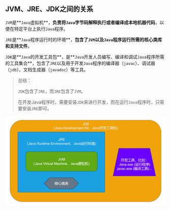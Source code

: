 ## JVM、JRE、JDK之间的关系

`JVM`是**`Java`虚拟机**，**负责将`Java`字节码解释执行或者编译成本地机器代码**，以便在特定平台上执行`Java`程序。

`JRE`是**`Java`程序运行时的环境**，**包含了`JVM`以及`Java`程序运行所需的核心类库和支持文件**。

`JDK`是**`Java`的开发工具包**，是**`Java`开发人员编写、编译和调试`Java`程序所需的工具集合**，包含了`JRE`以及用于开发`Java`程序的编译器（`javac`）、调试器（`jdb`）、文档生成器（`javadoc`）等工具。

> 总结：
>
> `JDK`包含了`JRE`，而`JRE`包含了`JVM`。
>
> 在开发Java程序时，需要安装`JDK`来进行开发，而在运行`Java`程序时，只需要安装`JRE`即可。

![image-20240226193223730](images/01-JVM、JRE、JDK之间的关系/image-20240226193223730.png)

## 
